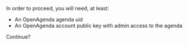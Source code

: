 In order to proceed, you will need, at least:

 * An OpenAgenda agenda uid
 * An OpenAgenda account public key with admin access to the agenda

Continue?
